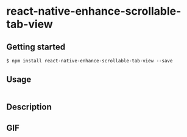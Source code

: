 
# react-native-enhance-scrollable-tab-view

## Getting started

`$ npm install react-native-enhance-scrollable-tab-view --save`

## Usage
```javascript

```

## Description



## GIF
